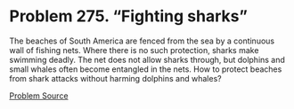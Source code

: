 # Problem 275. “Fighting sharks”

The beaches of South America are fenced from the sea by a continuous wall of fishing nets. Where there is no such protection, sharks make swimming deadly. The net does not allow sharks through, but dolphins and small whales often become entangled in the nets. How to protect beaches from shark attacks without harming dolphins and whales?

[Problem Source](https://www.trizland.ru/tasks/1663/)